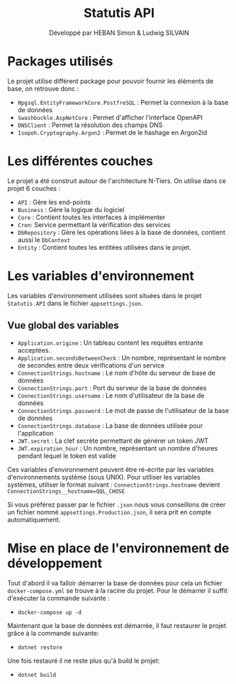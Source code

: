 <div>
  <h1 align="center">Statutis API</h1>

  <p align="center">Développé par HEBAN Simon & Ludwig SILVAIN</p>
</div>

# Packages utilisés

Le projet utilise différent package pour pouvoir fournir les éléments de base, on retrouve donc :

- `Npgsql.EntityFrameworkCore.PostfreSQL` : Permet la connexion à la base de données
- `Swashbuckle.AspNetCore` : Permet d'afficher l'interface OpenAPI
- `DNSClient` : Permet la résolution des champs DNS
- `Isopoh.Cryptography.Argon2` : Permet de le hashage en Argon2id

# Les différentes couches

Le projet a été construit autour de l'architecture N-Tiers. On utilise dans ce projet 6 couches :

- `API` : Gère les end-points
- `Business` : Gère la logique du logiciel
- `Core` : Contient toutes les interfaces à implémenter
- `Cron`: Service permettant la vérification des services
- `DbRepository` : Gère les opérations liées à la base de données, contient aussi le `DbContext`
- `Entity` : Contient toutes les entitées utilisées dans le projet. 

# Les variables d'environnement

Les variables d'environnement utilisées sont situées dans le projet `Statutis.API` dans le fichier `appsettings.json`. 

## Vue global des variables

- `Application.origine` : Un tableau content les requêtes entrante acceptées.
- `Application.secondsBetweenCheck` : Un nombre, représentant le nombre de secondes entre deux vérifications d'un service
- `ConnectionStrings.hostname` : Le nom d'hôte du serveur de base de données
- `ConnectionStrings.port` : Port du serveur de la base de données
- `ConnectionStrings.username` : Le nom d'utilisateur de la base de données
- `ConnectionStrings.password` : Le mot de passe de l'utilisateur de la base de données
- `ConnectionStrings.database` : La base de données utilisée pour l'application
- `JWT.secret` : La clef secrète permettant de générer un token JWT
- `JWT.expiration_hour` : Un nombre, représentant un nombre d'heures pendant lequel le token est valide

Ces variables d'environnement peuvent être ré-écrite par les variables d'environnements système (sous UNIX). Pour utiliser les variables systèmes, utiliser le format suivant : `ConnectionStrings.hostname` devient `ConnectionStrings__hostname=QQL_CHOSE`

Si vous préférez passer par le fichier `.json` nous vous conseillons de créer un fichier nommé `appsettings.Production.json`, il sera prit en compte automatiquement.

# Mise en place de l'environnement de développement

Tout d'abord il va falloir démarrer la base de données pour cela un fichier `docker-compose.yml` se trouve à la racine du projet. Pour le démarrer il suffit d'exécuter la commande suivante : 
- `docker-compose up -d`

Maintenant que la base de données est démarrée, il faut restaurer le projet grâce à la commande suivante:
- `dotnet restore`

Une fois restauré il ne reste plus qu'à build le projet:
- `dotnet build`
